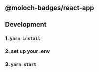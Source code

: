 ## @moloch-badges/react-app

## Development

### 1. `yarn install`

### 2. set up your .env

### 3. `yarn start`

